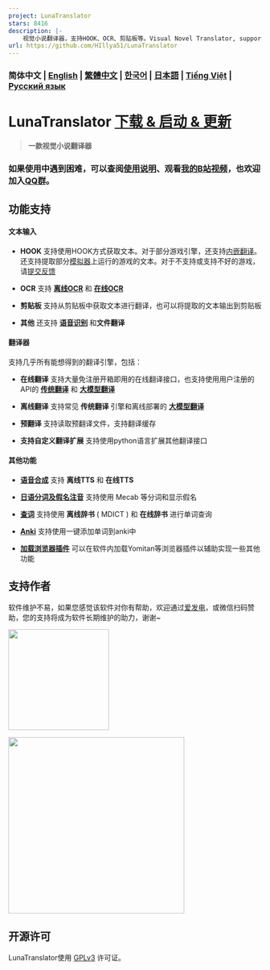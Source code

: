 ```yaml
---
project: LunaTranslator
stars: 8416
description: |-
    视觉小说翻译器，支持HOOK、OCR、剪贴板等。Visual Novel Translator, support HOOK / OCR / Clipboard
url: https://github.com/HIllya51/LunaTranslator
---
```


### 简体中文  | [English](README_en.md) | [繁體中文](README_cht.md) | [한국어](README_ko.md) | [日本語](README_ja.md) | [Tiếng Việt](README_vi.md) | [Русский язык](README_ru.md)

# LunaTranslator [下载 & 启动 & 更新](https://docs.lunatranslator.org/zh/README.html)

> **一款视觉小说翻译器**

### 如果使用中遇到困难，可以查阅[使用说明](https://docs.lunatranslator.org/zh)、观看[我的B站视频](https://space.bilibili.com/592120404/video)，也欢迎加入[QQ群](https://qm.qq.com/q/I5rr3uEpi2)。

## 功能支持

#### 文本输入

- **HOOK** 支持使用HOOK方式获取文本。对于部分游戏引擎，还支持[内嵌翻译](https://docs.lunatranslator.org/zh/embedtranslate.html)。还支持提取部分[模拟器](https://docs.lunatranslator.org/zh/emugames.html)上运行的游戏的文本。对于不支持或支持不好的游戏，请[提交反馈](https://github.com/HIllya51/LunaTranslator/issues/new?assignees=&labels=enhancement&projects=&template=01_game_request.yaml)

- **OCR** 支持 **[离线OCR](https://docs.lunatranslator.org/zh/useapis/ocrapi.html)** 和 **[在线OCR](https://docs.lunatranslator.org/zh/useapis/ocrapi.html)** 

- **剪贴板** 支持从剪贴板中获取文本进行翻译，也可以将提取的文本输出到剪贴板

- **其他** 还支持 **[语音识别](https://docs.lunatranslator.org/zh/sr.html)** 和**文件翻译**

#### 翻译器

支持几乎所有能想得到的翻译引擎，包括： 

- **在线翻译** 支持大量免注册开箱即用的在线翻译接口，也支持使用用户注册的API的 **[传统翻译](https://docs.lunatranslator.org/zh/useapis/tsapi.html)** 和 **[大模型翻译](https://docs.lunatranslator.org/zh/guochandamoxing.html)** 

- **离线翻译** 支持常见 **传统翻译** 引擎和离线部署的 **[大模型翻译](https://docs.lunatranslator.org/zh/offlinellm.html)**

- **预翻译** 支持读取预翻译文件，支持翻译缓存

- **支持自定义翻译扩展** 支持使用python语言扩展其他翻译接口

#### 其他功能

- **[语音合成](https://docs.lunatranslator.org/zh/ttsengines.html)** 支持 **离线TTS** 和 **在线TTS**

- **[日语分词及假名注音](https://docs.lunatranslator.org/zh/qa1.html)** 支持使用 Mecab 等分词和显示假名

- **[查词](https://docs.lunatranslator.org/zh/internaldict.html)** 支持使用 **离线辞书** ( MDICT ) 和 **在线辞书** 进行单词查询

- **[Anki](https://docs.lunatranslator.org/zh/qa2.html)** 支持使用一键添加单词到anki中

- **[加载浏览器插件](https://docs.lunatranslator.org/zh/yomitan.html)** 可以在软件内加载Yomitan等浏览器插件以辅助实现一些其他功能

## 支持作者

软件维护不易，如果您感觉该软件对你有帮助，欢迎通过[爱发电](https://afdian.com/a/HIllya51)，或微信扫码赞助，您的支持将成为软件长期维护的助力，谢谢~

<a href="https://afdian.com/a/HIllya51"><img width="200" src="https://pic1.afdiancdn.com/static/img/welcome/button-sponsorme.png" alt=""></a>

<img src='../src/files/static/zan.jpg' style="height: 350px !important;">

## 开源许可

LunaTranslator使用 [GPLv3](../LICENSE) 许可证。

